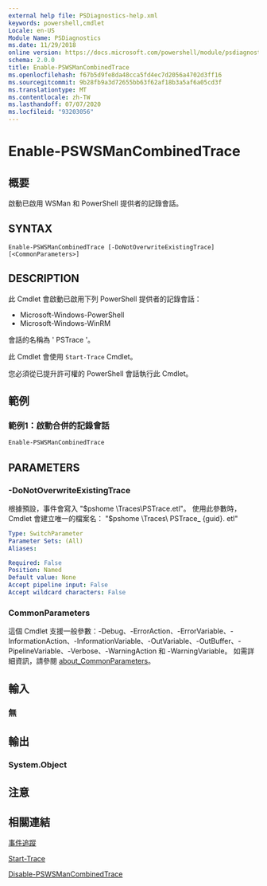 ```yaml
---
external help file: PSDiagnostics-help.xml
keywords: powershell,cmdlet
Locale: en-US
Module Name: PSDiagnostics
ms.date: 11/29/2018
online version: https://docs.microsoft.com/powershell/module/psdiagnostics/enable-pswsmancombinedtrace?view=powershell-5.1&WT.mc_id=ps-gethelp
schema: 2.0.0
title: Enable-PSWSManCombinedTrace
ms.openlocfilehash: f67b5d9fe8da48cca5fd4ec7d2056a4702d3ff16
ms.sourcegitcommit: 9b28fb9a3d72655bb63f62af18b3a5af6a05cd3f
ms.translationtype: MT
ms.contentlocale: zh-TW
ms.lasthandoff: 07/07/2020
ms.locfileid: "93203056"
---
```

# Enable-PSWSManCombinedTrace

## 概要
啟動已啟用 WSMan 和 PowerShell 提供者的記錄會話。

## SYNTAX

```
Enable-PSWSManCombinedTrace [-DoNotOverwriteExistingTrace] [<CommonParameters>]
```

## DESCRIPTION

此 Cmdlet 會啟動已啟用下列 PowerShell 提供者的記錄會話：

- Microsoft-Windows-PowerShell
- Microsoft-Windows-WinRM

會話的名稱為 ' PSTrace '。

此 Cmdlet 會使用 `Start-Trace` Cmdlet。

您必須從已提升許可權的 PowerShell 會話執行此 Cmdlet。

## 範例

### 範例1：啟動合併的記錄會話

```powershell
Enable-PSWSManCombinedTrace
```

## PARAMETERS

### -DoNotOverwriteExistingTrace

根據預設，事件會寫入 "$pshome \Traces\PSTrace.etl"。 使用此參數時，Cmdlet 會建立唯一的檔案名： "$pshome \Traces\ PSTrace_ {guid}. etl"

```yaml
Type: SwitchParameter
Parameter Sets: (All)
Aliases:

Required: False
Position: Named
Default value: None
Accept pipeline input: False
Accept wildcard characters: False
```

### CommonParameters

這個 Cmdlet 支援一般參數：-Debug、-ErrorAction、-ErrorVariable、-InformationAction、-InformationVariable、-OutVariable、-OutBuffer、-PipelineVariable、-Verbose、-WarningAction 和 -WarningVariable。 如需詳細資訊，請參閱 [about_CommonParameters](https://go.microsoft.com/fwlink/?LinkID=113216)。

## 輸入

### 無

## 輸出

### System.Object

## 注意

## 相關連結

[事件追蹤](/windows/desktop/ETW/event-tracing-portal)

[Start-Trace](start-trace.md)

[Disable-PSWSManCombinedTrace](Disable-PSWSManCombinedTrace.md)
